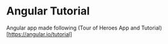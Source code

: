 # Angular Tutorial
Angular app made following (Tour of Heroes App and Tutorial)[https://angular.io/tutorial]